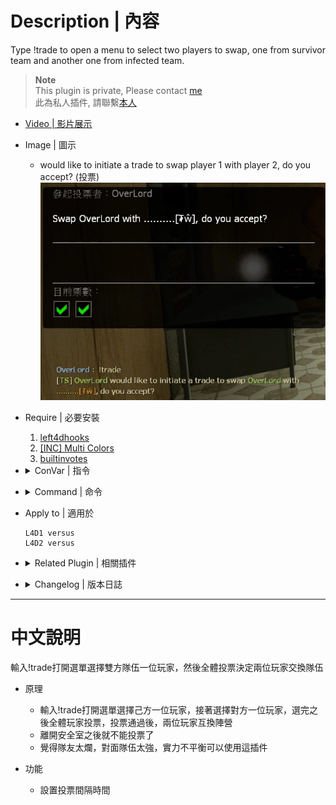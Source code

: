 # Description | 內容
Type !trade to open a menu to select two players to swap, one from survivor team and another one from infected team.

> __Note__ <br/>
This plugin is private, Please contact [me](https://github.com/fbef0102/Game-Private_Plugin#私人插件列表-private-plugins-list)<br/>
此為私人插件, 請聯繫[本人](https://github.com/fbef0102/Game-Private_Plugin#私人插件列表-private-plugins-list)

* [Video | 影片展示](https://youtu.be/-AK10jtCpnc)

* Image | 圖示
	* would like to initiate a trade to swap player 1 with player 2, do you accept? (投票)
	<br/>![l4d_trade_player_1](image/l4d_trade_player_1.jpg)

* Require | 必要安裝
	1. [left4dhooks](https://forums.alliedmods.net/showthread.php?t=321696)
	2. [[INC] Multi Colors](https://github.com/fbef0102/L4D1_2-Plugins/releases/tag/Multi-Colors)
	3. [builtinvotes](https://github.com/fbef0102/Game-Private_Plugin/releases/tag/builtinvotes)

* <details><summary>ConVar | 指令</summary>

	* cfg/sourcemod/l4d_trade_player.cfg
		```php
		// Delay to start another trade vote after trade vote ends.
		l4d_trade_player_delay "60"

		// 0=Plugin off, 1=Plugin on.
		l4d_trade_player_enable "1"
		```
</details>

* <details><summary>Command | 命令</summary>

	* **Brings up a menu to select two players to swap, one from survivor team and another one from infected team.**
		```php
		sm_trade
		```
</details>

* Apply to | 適用於
	```
	L4D1 versus
	L4D2 versus
	```

* <details><summary>Related Plugin | 相關插件</summary>

	1. [readyup](/L4D_插件/Server_伺服器/readyup): Ready Plugin
		> 準備才能開始遊戲的插件
</details>

* <details><summary>Changelog | 版本日誌</summary>

	* v1.1 (2022-11-04)
	    * Add vote limit per map

	* v1.0
	    * Initial Release
</details>

- - - -
# 中文說明
輸入!trade打開選單選擇雙方隊伍一位玩家，然後全體投票決定兩位玩家交換隊伍

* 原理
	* 輸入!trade打開選單選擇己方一位玩家，接著選擇對方一位玩家，選完之後全體玩家投票，投票通過後，兩位玩家互換陣營
	* 離開安全室之後就不能投票了
	* 覺得隊友太爛，對面隊伍太強，實力不平衡可以使用這插件

* 功能
	* 設置投票間隔時間
